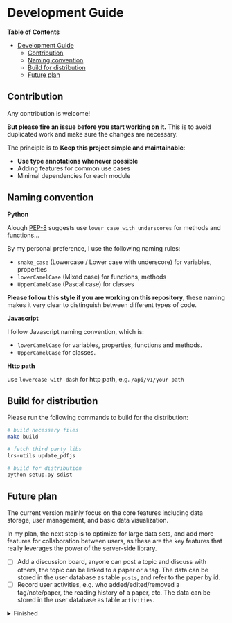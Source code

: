# Development Guide

<!-- START doctoc generated TOC please keep comment here to allow auto update -->
<!-- DON'T EDIT THIS SECTION, INSTEAD RE-RUN doctoc TO UPDATE -->
**Table of Contents**

- [Development Guide](#development-guide)
  - [Contribution](#contribution)
  - [Naming convention](#naming-convention)
  - [Build for distribution](#build-for-distribution)
  - [Future plan](#future-plan)

<!-- END doctoc generated TOC please keep comment here to allow auto update -->


## Contribution
Any contribution is welcome! 

**But please fire an issue before you start working on it.** 
This is to avoid duplicated work and make sure the changes are necessary.

The principle is to **Keep this project simple and maintainable**:
- **Use type annotations whenever possible**
- Adding features for common use cases
- Minimal dependencies for each module

## Naming convention
**Python**

Alough [PEP-8](https://peps.python.org/pep-0008/#function-and-variable-names) suggests use `lower_case_with_underscores` for methods and functions...  

By my personal preference, I use the following naming rules: 
- `snake_case` (Lowercase / Lower case with underscore) for variables, properties
- `lowerCamelCase` (Mixed case) for functions, methods
- `UpperCamelCase` (Pascal case) for classes

**Please follow this style if you are working on this repository**, these naming makes it very clear to distinguish between different types of code.

**Javascript**   

I follow Javascript naming convention, which is:
- `lowerCamelCase` for variables, properties, functions and methods.
- `UpperCamelCase` for classes.

**Http path**  

use `lowercase-with-dash` for http path, e.g. `/api/v1/your-path`

## Build for distribution
Please run the following commands to build for the distribution:
```bash
# build necessary files
make build

# fetch third party libs
lrs-utils update_pdfjs

# build for distribution
python setup.py sdist
```


## Future plan

The current version mainly focus on the core features including data storage, user management, and basic data visualization.

In my plan, the next step is to optimize for large data sets, and add more features for collaboration between users, 
as these are the key features that really leverages the power of the server-side library.
- [ ] Add a discussion board, anyone can post a topic and discuss with others, the topic can be linked to a paper or a tag. The data can be stored in the user database as table `posts`, and refer to the paper by id. 
- [ ] Record user activities, e.g. who added/edited/removed a tag/note/paper, the reading history of a paper, etc. The data can be stored in the user database as table `activities`.

<details>
<summary>Finished</summary>

- [x] Long connection between the server and the client, so that the client can receive notifications when there are new activities. This may be done by using [Websocket](https://developer.mozilla.org/en-US/docs/Web/API/WebSockets_API) or [Server-Sent Events](https://developer.mozilla.org/en-US/docs/Web/API/Server-sent_events/Using_server-sent_events).
- [x] Moving to microservice paradigm
- [x] Move all data filtering to backend; frontend use partial async data loading to optimize bandwidth and rendering speed.

</details>